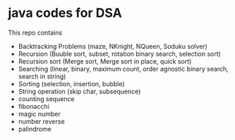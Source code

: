 # java codes for DSA

This repo contains
- Backtracking Problems (maze, NKnight, NQueen, Soduku solver)
- Recursion (Buuble sort, subset, rotation binary search, selection sort)
- Recursion sort (Merge sort, Merge sort in place, quick sort)
- Searching (linear, binary, maximum count, order agnostic binary search, search in string)
- Sorting (selection, insertion, bubble)
- String operation (skip char, subsequence)
- counting sequence
- fibonacchi
- magic number
- number reverse
- palindrome
